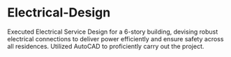 # Electrical-Design
Executed Electrical Service Design for a 6-story building, devising robust electrical connections to deliver power efficiently and ensure safety across all residences. Utilized AutoCAD to proficiently carry out the project.
